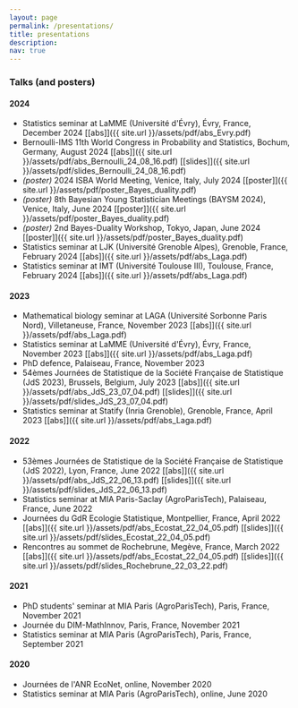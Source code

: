 ```yaml
---
layout: page
permalink: /presentations/
title: presentations
description: 
nav: true
---
```


### Talks (and posters)

#### 2024

- Statistics seminar at LaMME (Université d'Évry), Évry, France, December 2024 [[abs]]({{ site.url }}/assets/pdf/abs_Evry.pdf)
- Bernoulli-IMS 11th World Congress in Probability and Statistics, Bochum, Germany, August 2024 [[abs]]({{ site.url }}/assets/pdf/abs_Bernoulli_24_08_16.pdf) [[slides]]({{ site.url }}/assets/pdf/slides_Bernoulli_24_08_16.pdf)
- *(poster)* 2024 ISBA World Meeting, Venice, Italy, July 2024 [[poster]]({{ site.url }}/assets/pdf/poster_Bayes_duality.pdf)
- *(poster)* 8th Bayesian Young Statistician Meetings (BAYSM 2024), Venice, Italy, June 2024 [[poster]]({{ site.url }}/assets/pdf/poster_Bayes_duality.pdf)
- *(poster)* 2nd Bayes-Duality Workshop, Tokyo, Japan, June 2024 [[poster]]({{ site.url }}/assets/pdf/poster_Bayes_duality.pdf)
- Statistics seminar at LJK (Université Grenoble Alpes), Grenoble, France, February 2024 [[abs]]({{ site.url }}/assets/pdf/abs_Laga.pdf)
- Statistics seminar at IMT (Université Toulouse III), Toulouse, France, February 2024 [[abs]]({{ site.url }}/assets/pdf/abs_Laga.pdf)

#### 2023

- Mathematical biology seminar at LAGA (Université Sorbonne Paris Nord), Villetaneuse, France, November 2023 [[abs]]({{ site.url }}/assets/pdf/abs_Laga.pdf)
- Statistics seminar at LaMME (Université d'Évry), Évry, France, November 2023 [[abs]]({{ site.url }}/assets/pdf/abs_Laga.pdf)
- PhD defence, Palaiseau, France, November 2023
- 54èmes Journées de Statistique de la Société Française de Statistique (JdS 2023), Brussels, Belgium, July 2023 [[abs]]({{ site.url }}/assets/pdf/abs_JdS_23_07_04.pdf) [[slides]]({{ site.url }}/assets/pdf/slides_JdS_23_07_04.pdf)
- Statistics seminar at Statify (Inria Grenoble), Grenoble, France, April 2023 [[abs]]({{ site.url }}/assets/pdf/abs_Laga.pdf)

#### 2022

- 53èmes Journées de Statistique de la Société Française de Statistique (JdS 2022), Lyon, France, June 2022 [[abs]]({{ site.url }}/assets/pdf/abs_JdS_22_06_13.pdf) [[slides]]({{ site.url }}/assets/pdf/slides_JdS_22_06_13.pdf)
- Statistics seminar at MIA Paris-Saclay (AgroParisTech), Palaiseau, France, June 2022
- Journées du GdR Ecologie Statistique, Montpellier, France, April 2022 [[abs]]({{ site.url }}/assets/pdf/abs_Ecostat_22_04_05.pdf) [[slides]]({{ site.url }}/assets/pdf/slides_Ecostat_22_04_05.pdf)
- Rencontres au sommet de Rochebrune, Megève, France, March 2022 [[abs]]({{ site.url }}/assets/pdf/abs_Ecostat_22_04_05.pdf) [[slides]]({{ site.url }}/assets/pdf/slides_Rochebrune_22_03_22.pdf)

#### 2021

- PhD students' seminar at MIA Paris (AgroParisTech), Paris, France, November 2021
- Journée du DIM-MathInnov, Paris, France, November 2021
- Statistics seminar at MIA Paris (AgroParisTech), Paris, France, September 2021

#### 2020

- Journées de l'ANR EcoNet, online, November 2020
- Statistics seminar at MIA Paris (AgroParisTech), online, June 2020
